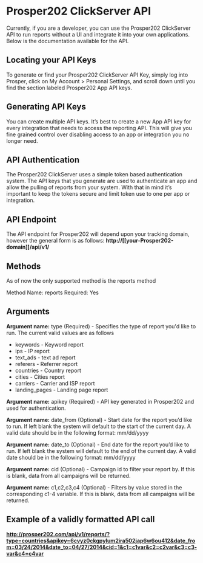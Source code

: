 # Prosper202 ClickServer API

Currently, if you are a developer, you can use the Prosper202 ClickServer API to run reports without a UI and integrate it into your own applications. Below is the documentation available for the API.

## Locating your API Keys

To generate or find your Prosper202 ClickServer API Key, simply log into Prosper, click on My Account > Personal Settings, and scroll down until you find the section labeled Prosper202 App API keys.

## Generating API Keys

You can create multiple API keys. It’s best to create a new App API key for every integration that needs to access the reporting API. This will give you fine grained control over disabling access to an app or integration you no longer need.

## API Authentication

The Prosper202 ClickServer uses a simple token based authentication system. The API keys that you generate are used to authenticate an app and allow the pulling of reports from your system. With that in mind it’s important to keep the tokens secure and limit token use to one per app or integration.

## API Endpoint

The API endpoint for Prosper202 will depend upon your tracking domain, however the general form is as follows: **http://[[your-Prosper202-domain]]/api/v1/**

## Methods

As of now the only supported method is the reports method

Method Name: reports
Required: Yes

## Arguments

**Argument name:** type (Required) - Specifies the type of report you'd like to run.
The current valid values are as follows

- keywords ­- Keyword report
- ips ­- IP report
- text_ads -­ text ad report
- referers ­- Referrer report
- countries -­ Country report
- cities ­- Cities report
- carriers -­ Carrier and ISP report
- landing_pages -­ Landing page report

**Argument name:** apikey (Required) - API key generated in Prosper202 and used
for authentication.

**Argument name:** date_from (Optional) - Start date for the report you’d like to
run. If left blank the system will default to the start of the current day. A valid date
should be in the following format: mm/dd/yyyy

**Argument name:** date_to (Optional) - End date for the report you’d like to run.
If left blank the system will default to the end of the current day. A valid date should
be in the following format: mm/dd/yyyy

**Argument name:** cid (Optional) - Campaign id to filter your report by. If this is
blank, data from all campaigns will be returned.

**Argument name:** c1,c2,c3,c4 (Optional) - Filters by value stored in the
corresponding c1-4 variable. If this is blank, data from all campaigns will be
returned.

## Example of a validly formatted API call

**http://prosper202.com/api/v1/reports/?type=countries&apikey=6cvyz0ckgpylum2ira502jap6w6ou412&date_from=03/24/2014&date_to=04/27/2014&cid=1&c1=c1­var&c2=c2­var&c3=c3­var&c4=c4­var**
